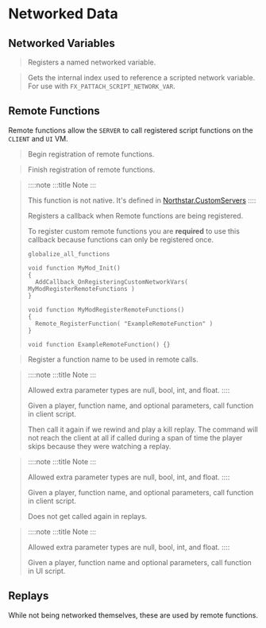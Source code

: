 # Networked Data

## Networked Variables

> Registers a named networked variable.

> Gets the internal index used to reference a scripted network variable.
> For use with `FX_PATTACH_SCRIPT_NETWORK_VAR`.

## Remote Functions

Remote functions allow the `SERVER` to call registered script functions
on the `CLIENT` and `UI` VM.

> Begin registration of remote functions.

> Finish registration of remote functions.

> ::::note
> :::title
> Note
> :::
>
> This function is not native. It\'s defined in
> [Northstar.CustomServers](https://github.com/R2Northstar/NorthstarMods/blob/main/Northstar.CustomServers/mod/scripts/vscripts/sh_remote_functions_mp_custom.gnut)
> ::::
>
> Registers a callback when Remote functions are being registered.
>
> To register custom remote functions you are **required** to use this
> callback because functions can only be registered once.
>
> ``` 
> globalize_all_functions
>
> void function MyMod_Init()
> {
>   AddCallback_OnRegisteringCustomNetworkVars( MyModRegisterRemoteFunctions )
> }
>
> void function MyModRegisterRemoteFunctions()
> {
>   Remote_RegisterFunction( "ExampleRemoteFunction" )
> }
>
> void function ExampleRemoteFunction() {}
> ```

> Register a function name to be used in remote calls.

> ::::note
> :::title
> Note
> :::
>
> Allowed extra parameter types are null, bool, int, and float.
> ::::
>
> Given a player, function name, and optional parameters, call function
> in client script.
>
> Then call it again if we rewind and play a kill replay. The command
> will not reach the client at all if called during a span of time the
> player skips because they were watching a replay.

> ::::note
> :::title
> Note
> :::
>
> Allowed extra parameter types are null, bool, int, and float.
> ::::
>
> Given a player, function name, and optional parameters, call function
> in client script.
>
> Does not get called again in replays.

> ::::note
> :::title
> Note
> :::
>
> Allowed extra parameter types are null, bool, int, and float.
> ::::
>
> Given a player, function name and optional parameters, call function
> in UI script.

## Replays

While not being networked themselves, these are used by remote
functions.
